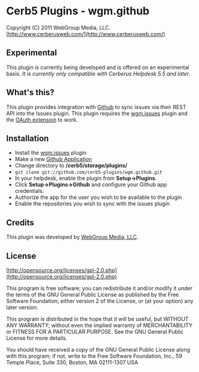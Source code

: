 Cerb5 Plugins - wgm.github
===========================================
Copyright (C) 2011 WebGroup Media, LLC.  
[http://www.cerberusweb.com/](http://www.cerberusweb.com/)  

Experimental
------------
This plugin is currently being developed and is offered on an experimental basis.  _It is currently only compatible with Cerberus Helpdesk 5.5 and later_.

What's this?
------------
This plugin provides integration with [Github](http://www.github.com/) to sync issues via their REST API into the Issues plugin. This plugin requires the [wgm.issues](http://www.github.com/cerb5-plugins/wgm.issues) plugin and the [OAuth extension](http://www.php.net/oauth) to work.

Installation
------------
* Install the [wgm.issues](http://www.github.com/cerb5-plugins/wgm.issues) plugin
* Make a new [Github Application](https://github.com/account/applications/new)
* Change directory to **/cerb5/storage/plugins/**
* `git clone git://github.com/cerb5-plugins/wgm.github.git`
* In your helpdesk, enable the plugin from **Setup->Plugins**.
* Click **Setup->Plugins->Github** and configure your Github app credentials.
* Authorize the app for the user you wish to be available to the plugin
* Enable the repositories you wish to sync with the issues plugin

Credits
-------
This plugin was developed by [WebGroup Media, LLC](http://www.cerberusweb.com/).

License
-------

[http://opensource.org/licenses/gpl-2.0.php](http://opensource.org/licenses/gpl-2.0.php)  

This program is free software; you can redistribute it and/or modify it under the terms of the GNU General Public License as published by the Free Software Foundation; either version 2 of the License, or (at your option) any later version.

This program is distributed in the hope that it will be useful, but WITHOUT ANY WARRANTY; without even the implied warranty of MERCHANTABILITY or FITNESS FOR A PARTICULAR PURPOSE. See the GNU General Public License for more details.

You should have received a copy of the GNU General Public License along with this program; if not, write to the Free Software Foundation, Inc., 59 Temple Place, Suite 330, Boston, MA 02111-1307 USA
